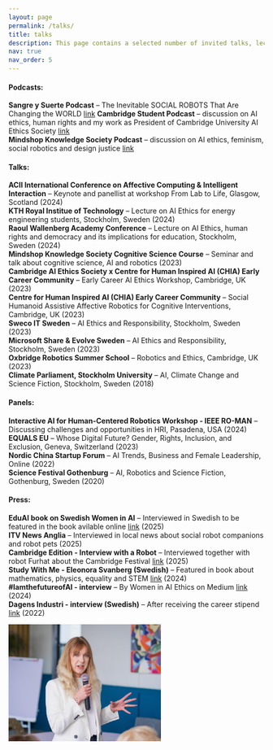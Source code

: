 ```yaml
---
layout: page
permalink: /talks/
title: talks
description: This page contains a selected number of invited talks, lectures and panel discussions. Please be in touch if you wish me to speak at an event or join a panel. 
nav: true
nav_order: 5
---
```


#### Podcasts:
**Sangre y Suerte Podcast** – The Inevitable SOCIAL ROBOTS That Are Changing the WORLD  <a href="https://www.youtube.com/watch?v=m1-rgrRpc2I">link</a> 
**Cambridge Student Podcast** – discussion on AI ethics, human rights and my work as President of Cambridge University AI Ethics Society  <a href="https://open.spotify.com/episode/3ZF0zKX1m9MteD0fUiiekL?si=25d44c6b245b4d0e">link</a>  
**Mindshop Knowledge Society Podcast** – discussion on AI ethics, feminism, social robotics and design justice <a href="https://www.youtube.com/watch?v=MdC5kKccYHc">link</a>  

#### Talks: 
**ACII International Conference on Affective Computing & Intelligent Interaction** – Keynote and panellist at workshop From Lab to Life, Glasgow, Scotland (2024)  
**KTH Royal Institue of Technology** – Lecture on AI Ethics for energy engineering students, Stockholm, Sweden (2024)  
**Raoul Wallenberg Academy Conference** – Lecture on AI Ethics, human rights and democracy and its implications for education, Stockholm, Sweden (2024)  
**Mindshop Knowledge Society Cognitive Science Course** – Seminar and talk about cognitive science, AI and robotics (2023)  
**Cambridge AI Ethics Society x Centre for Human Inspired AI (CHIA) Early Career Community** – Early Career AI Ethics Workshop, Cambridge, UK (2023)  
**Centre for Human Inspired AI (CHIA) Early Career Community** – Social Humanoid Assistive Affective Robotics for Cognitive Interventions, Cambridge, UK (2023)   
**Sweco IT Sweden** – AI Ethics and Responsibility, Stockholm, Sweden (2023)  
**Microsoft Share & Evolve Sweden** – AI Ethics and Responsibility, Stockholm, Sweden (2023)  
**Oxbridge Robotics Summer School** – Robotics and Ethics, Cambridge, UK (2023)  
**Climate Parliament, Stockholm University** – AI, Climate Change and Science Fiction, Stockholm, Sweden (2018)

#### Panels:
**Interactive AI for Human-Centered Robotics Workshop - IEEE RO-MAN** – Discussing challenges and opportunities in HRI, Pasadena, USA (2024)  
**EQUALS EU** – Whose Digital Future? Gender, Rights, Inclusion, and Exclusion, Geneva, Switzerland (2023)  
**Nordic China Startup Forum** – AI Trends, Business and Female Leadership, Online (2022)  
**Science Festival Gothenburg** – AI, Robotics and Science Fiction, Gothenburg, Sweden (2020)

#### Press:
**EduAI book on Swedish Women in AI** – Interviewed in Swedish to be featured in the book avilable online <a href="https://eduai.se/inspiration">link</a> (2025)  
**ITV News Anglia** – Interviewed in local news about social robot companions and robot pets (2025)  
**Cambridge Edition - Interview with a Robot** – Interviewed together with robot Furhat about the Cambridge Festival <a href="https://online.bright-publishing.com/view/90493998/20/">link</a> (2025)  
**Study With Me - Eleonora Svanberg (Swedish)** – Featured in book about mathematics, physics, equality and STEM <a href="https://www.bokus.com/bok/9789189733633/study-with-me-sa-bygger-du-matematiskt-sjalvfortroende/">link</a> (2024)  
**#IamthefutureofAI - interview** – By Women in AI Ethics on Medium <a href="https://medium.com/women-in-ai-ethics/iamthefutureofai-alva-markelius-626257f51ca4">link</a> (2024)\
**Dagens Industri - interview (Swedish)** – After receiving the career stipend <a href="https://karriarforetagen.se/vinnare-av-karriarstipendiet-student/">link</a> (2022)



<img src="/assets/img/ken.jpg" alt="image" width="300" height="auto">
